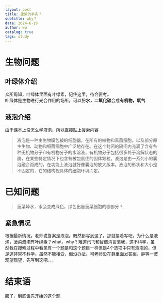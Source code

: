 ```yaml
---
layout: post
title: 菠菜的事实？
subtitle: why？
date: 2024-6-19
author: wu
catalog: true
tags: study
---
```


# 生物问题
## 叶绿体介绍  
众所周知，叶绿体里面有叶绿素，记住这里，待会要考。  
叶绿体是生物进行光合作用的场所，可以把**水，二氧化碳**合成**有机物，氧气**
## 液泡介绍
由于课本上没怎么学液泡，所以直接贴上搜索内容
> 液泡是一种由生物膜包被的细胞器，在所有的植物和真菌细胞，以及部分原生生物、动物和细菌细胞中广泛地存在。在这个封闭的隔间内充满了含有各种无机物分子和有机物分子的水溶液，有机物分子包括很多处于溶解状态的酶，在某些特定情况下也含有被包裹住的固体颗粒。液泡是由一系列小的囊泡融合而成的，在功能上液泡就好像囊泡的放大版本。液泡的形状和大小是不固定的，它的结构视具体的细胞环境而定。

# 已知问题
> 菠菜焯水，水会变成绿色，绿色出自菠菜细胞的哪部分？

## 紧急情况  
根据最新情况，老师说答案是液泡，既然都写到这了，那就接着写吧，为什么是液泡，菠菜液泡有叶绿素？what，why？难道讯飞和智谱清言骗我，这不科学，虽然我在搜索过程中看见有一个题是和这个题目一样但是4个选项中只有液泡的，但是这非常不科学。虽然不能接受，但没办法，可老师没在群里面发答案，静等一波观望观望，先写到这吧。。。  
# 结束语    
服了，到底谁先开始的这个题.
